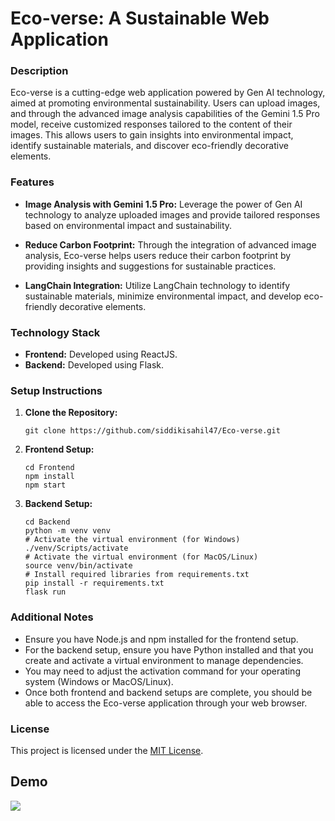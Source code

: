 # **Eco-verse: A Sustainable Web Application**

### Description

Eco-verse is a cutting-edge web application powered by Gen AI technology, aimed at promoting environmental sustainability. Users can upload images, and through the advanced image analysis capabilities of the Gemini 1.5 Pro model, receive customized responses tailored to the content of their images. This allows users to gain insights into environmental impact, identify sustainable materials, and discover eco-friendly decorative elements.

### Features

- **Image Analysis with Gemini 1.5 Pro:** Leverage the power of Gen AI technology to analyze uploaded images and provide tailored responses based on environmental impact and sustainability.
  
- **Reduce Carbon Footprint:** Through the integration of advanced image analysis, Eco-verse helps users reduce their carbon footprint by providing insights and suggestions for sustainable practices.

- **LangChain Integration:** Utilize LangChain technology to identify sustainable materials, minimize environmental impact, and develop eco-friendly decorative elements.

### Technology Stack

- **Frontend:** Developed using ReactJS.
- **Backend:** Developed using Flask.

### Setup Instructions

1. **Clone the Repository:**
   ```
   git clone https://github.com/siddikisahil47/Eco-verse.git
   ```

2. **Frontend Setup:**
   ```
   cd Frontend
   npm install
   npm start
   ```

3. **Backend Setup:**
   ```
   cd Backend
   python -m venv venv
   # Activate the virtual environment (for Windows)
   ./venv/Scripts/activate
   # Activate the virtual environment (for MacOS/Linux)
   source venv/bin/activate
   # Install required libraries from requirements.txt
   pip install -r requirements.txt
   flask run
   ```

### Additional Notes

- Ensure you have Node.js and npm installed for the frontend setup.
- For the backend setup, ensure you have Python installed and that you create and activate a virtual environment to manage dependencies.
- You may need to adjust the activation command for your operating system (Windows or MacOS/Linux).
- Once both frontend and backend setups are complete, you should be able to access the Eco-verse application through your web browser.


### License

This project is licensed under the [MIT License](LICENSE).

## Demo

![](https://github.com/Your_Repository_Name/Your_GIF_Name.gif)